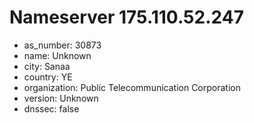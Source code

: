 # Nameserver 175.110.52.247

* as_number: 30873
* name: Unknown
* city: Sanaa
* country: YE
* organization: Public Telecommunication Corporation
* version: Unknown
* dnssec: false

